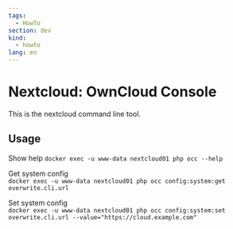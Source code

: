 ```yaml
---
tags:
  - HowTo
section: dev
kind:
  - howto
lang: en
---
```


# Nextcloud: OwnCloud Console

This is the nextcloud command line tool.

## Usage

Show help
`docker exec -u www-data nextcloud01 php occ --help`

Get system config  
`docker exec -u www-data nextcloud01 php occ config:system:get overwrite.cli.url`

Set system config  
`docker exec -u www-data nextcloud01 php occ config:system:set overwrite.cli.url --value="https://cloud.example.com"`
